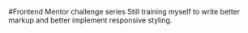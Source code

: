 #Frontend Mentor challenge series 
  Still training myself to write better markup and better implement responsive styling.
